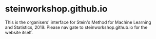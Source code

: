 steinworkshop.github.io
=====================
This is the organisers' interface for Stein's Method for Machine Learning and Statistics, 2019. Please navigate to steinworkshop.github.io for the website itself.
